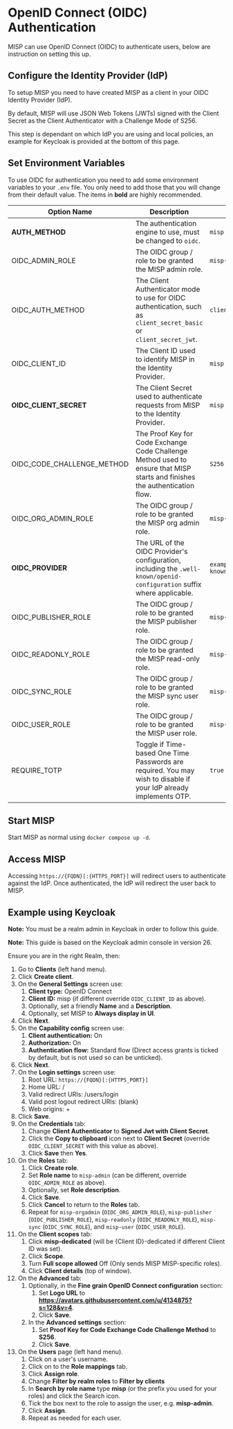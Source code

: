 <!--
SPDX-FileCopyrightText: 2023 Science and Technology Facilities Council (STFC)
SPDX-FileCopyrightText: 2024 Jisc Services Limited
SPDX-FileContributor: James Acris (STFC)
SPDX-FileContributor: Joe Pitt (Jisc Services Limited)

SPDX-License-Identifier: GPL-3.0-only
-->
# OpenID Connect (OIDC) Authentication

MISP can use OpenID Connect (OIDC) to authenticate users, below are instruction on setting this up.

## Configure the Identity Provider (IdP)

To setup MISP you need to have created MISP as a client in your OIDC Identity Provider (IdP).

By default, MISP will use JSON Web Tokens (JWTs) signed with the Client Secret as the Client
Authenticator with a Challenge Mode of S256.

This step is dependant on which IdP you are using and local policies, an example for Keycloak is
provided at the bottom of this page.

## Set Environment Variables

To use OIDC for authentication you need to add some environment variables to your `.env` file. You
only need to add those that you will change from their default value. The items in **bold** are
highly recommended.

| Option Name | Description | Default Value |
| ----------- | ----------- | ------------- |
| **AUTH_METHOD** | The authentication engine to use, must be changed to `oidc`. | `misp` |
| OIDC_ADMIN_ROLE | The OIDC group / role to be granted the MISP admin role. | `misp-admin` |
| OIDC_AUTH_METHOD | The Client Authenticator mode to use for OIDC authentication, such as `client_secret_basic` or `client_secret_jwt`. | `client_secret_jwt` |
| OIDC_CLIENT_ID | The Client ID used to identify MISP in the Identity Provider. | `misp` |
| **OIDC_CLIENT_SECRET** | The Client Secret used to authenticate requests from MISP to the Identity Provider. | `misp` |
| OIDC_CODE_CHALLENGE_METHOD | The Proof Key for Code Exchange Code Challenge Method used to ensure that MISP starts and finishes the authentication flow. | `S256` |
| OIDC_ORG_ADMIN_ROLE | The OIDC group / role to be granted the MISP org admin role. | `misp-orgadmin` |
| **OIDC_PROVIDER** | The URL of the OIDC Provider's configuration, including the `.well-known/openid-configuration` suffix where applicable. | `example.com/auth/realms/realm/.well-known/openid-configuration` |
| OIDC_PUBLISHER_ROLE | The OIDC group / role to be granted the MISP publisher role. | `misp-publisher` |
| OIDC_READONLY_ROLE | The OIDC group / role to be granted the MISP read-only role. | `misp-readonly` |
| OIDC_SYNC_ROLE | The OIDC group / role to be granted the MISP sync user role. | `misp-sync` |
| OIDC_USER_ROLE | The OIDC group / role to be granted the MISP user role. | `misp-user` |
| REQUIRE_TOTP | Toggle if Time-based One Time Passwords are required. You may wish to disable if your IdP already implements OTP. | `true` |

## Start MISP

Start MISP as normal using `docker compose up -d`.

## Access MISP

Accessing `https://{FQDN}[:{HTTPS_PORT}]` will redirect users to authenticate against the IdP. Once
authenticated, the IdP will redirect the user back to MISP.

## Example using Keycloak

**Note:** You must be a realm admin in Keycloak in order to follow this guide. 

**Note:** This guide is based on the Keycloak admin console in version 26.

Ensure you are in the right Realm, then:

1. Go to **Clients** (left hand menu).
2. Click **Create client**.
3. On the **General Settings** screen use:
    1. **Client type:** OpenID Connect
    2. **Client ID:** misp (if different override `OIDC_CLIENT_ID` as above).
    3. Optionally, set a friendly **Name** and a **Description**.
    4. Optionally, set MISP to **Always display in UI**.
4. Click **Next**.
5. On the **Capability config** screen use:
    1. **Client authentication:** On
    2. **Authorization:** On
    3. **Authentication flow:** Standard flow (Direct access grants is ticked by default, but is not
        used so can be unticked).
6. Click **Next**.
7. On the **Login settings** screen use:
    1. Root URL: `https://{FQDN}[:{HTTPS_PORT}]`
    2. Home URL: /
    3. Valid redirect URIs: /users/login
    4. Valid post logout redirect URIs: (blank)
    5. Web origins: +
8. Click **Save**.
9. On the **Credentials** tab:
    1. Change **Client Authenticator** to **Signed Jwt with Client Secret**.
    2. Click the **Copy to clipboard** icon next to **Client Secret** (override `OIDC_CLIENT_SECRET`
        with this value as above).
    3. Click **Save** then **Yes**.
10. On the **Roles** tab:
    1. Click **Create role**.
    2. Set **Role name** to `misp-admin` (can be different, override `OIDC_ADMIN_ROLE` as above).
    3. Optionally, set **Role description**.
    4. Click **Save**.
    5. Click **Cancel** to return to the **Roles** tab.
    6. Repeat for `misp-orgadmin` (`OIDC_ORG_ADMIN_ROLE`), `misp-publisher` (`OIDC_PUBLISHER_ROLE`),
        `misp-readonly` (`OIDC_READONLY_ROLE`), `misp-sync` (`OIDC_SYNC_ROLE`), and `misp-user`
        (`OIDC_USER_ROLE`).
11. On the **Client scopes** tab:
    1. Click **misp-dedicated** (will be {Client ID}-dedicated if different Client ID was set).
    2. Click **Scope**.
    3. Turn **Full scope allowed** Off (Only sends MISP MISP-specific roles).
    4. Click **Client details** (top of window).
12. On the **Advanced** tab:
    1. Optionally, in the **Fine grain OpenID Connect configuration** section:
        1. Set **Logo URL** to **https://avatars.githubusercontent.com/u/4134875?s=128&v=4**.
        2. Click **Save**.
    2. In the **Advanced settings** section:
        1. Set **Proof Key for Code Exchange Code Challenge Method** to **S256**.
        2. Click **Save**.
13. On the **Users** page (left hand menu).
    1. Click on a user's username.
    2. Click on to the **Role mappings** tab.
    3. Click **Assign role**.
    4. Change **Filter by realm roles** to **Filter by clients**
    5. In **Search by role name** type **misp** (or the prefix you used for your roles) and click
        the Search icon.
    6. Tick the box next to the role to assign the user, e.g. **misp-admin**.
    7. Click **Assign**.
    8. Repeat as needed for each user.
